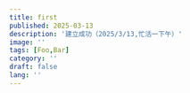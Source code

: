 ```yaml
---
title: first
published: 2025-03-13
description: '建立成功（2025/3/13,忙活一下午）'
image: ''
tags: [Foo,Bar]
category: ''
draft: false 
lang: ''
---
```

